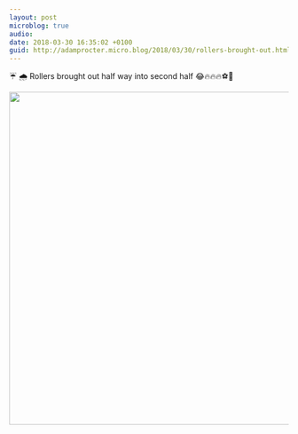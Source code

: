 ```yaml
---
layout: post
microblog: true
audio: 
date: 2018-03-30 16:35:02 +0100
guid: http://adamprocter.micro.blog/2018/03/30/rollers-brought-out.html
---
```

☔️ 🌧 Rollers brought out half way into second half 😂🔥🔥🔥⚽️🤯

<img src="http://discursive.adamprocter.co.uk/uploads/2018/977ad43fcd.jpg" width="600" height="600" />
